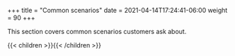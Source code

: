+++
title = "Common scenarios"
date =  2021-04-14T17:24:41-06:00
weight = 90
+++

This section covers common scenarios customers ask about.

{{< children >}}{{< /children >}}